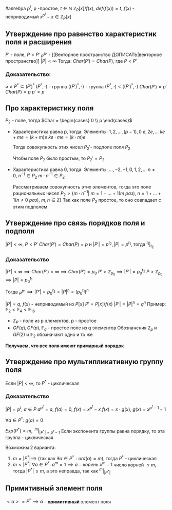 #алгебра 
$p^t$, p -простое, $t \in \mathbb{N}$
$\mathbb{Z}_P[x]/f(x), \ def(f(x)) = t, \ f(x)$ - неприводимый
$x^{p^t} - x \in \mathbb{Z}_{P}[x]$

## Утверждение про равенство характеристик поля и расширения
$P'$ - поле, $P < P'$ 
$_{P}P'$ - [[Векторное пространство ДОПИСАТЬ|векторное пространство]]
$|P| < \infty$
Тогда:
$Char(P') = Char(P)$, где $P < P'$

### Доказательство:
$\varnothing \neq P^* \subset (P')^*$
$(P^*, \cdot)$ - группа
$((P')^*, \cdot)$ - группа
$(P^*, \cdot) < ((P')^*, \cdot)$
$Char(P') = p'$
$Char(P) = p$
$p' = p$

## Про характеристику поля
$P_2$ - поле, тогда $Char = \begin{cases} 0 \\ p \end{cases}$
- Характеристика равна p, тогда:
	Элементы:
	$1, 2, \dots, (p - 1), 0$
	$e, 2e, \dots$
	$ke + me = (k + m)e$
	$ke \cdot me = (k \cdot m)e$
	
	Тогда совокупность этих чисел $P_2'$- подполе поля $P_2$
	
	Чтобы поле $P_2$ было простым, то $P_2' = P_2$
- Характеристика равна 0, тогда:
	Элементы:
	$\dots, -2, -1, 0, 1, 2, \dots$
	$n \neq 0, \ n^{-1} \in P_2$
	$m \cdot n^{-1} \in P_2$
	
	Рассматриваем совокупность этих элементов, тогда это поле рациональных чисел
	$P_2 > \{ m \cdot n^{-1}| \ m = 1 + \dots + 1 (m \ раз), \ n = 1 + \dots + 1 (n \neq 0 \ раз), \ m, n \in \mathbb{Z} \}$
	Так как поле $P_2$ простое, то оно совпадает с этим подполем

## Утверждение про связь порядков поля и подполя
$|P'| < \infty, \ P < P'$
$Char(P') = Char(P) = p$ и 
$|P'| = p^{t_2}, |P| = p^{t_1}$, тогда $^{t_1}|_{t_2}$

### Доказательство
$|P'| < \infty \implies Char(P') < \infty \implies Char(P') = p_0$
$P' > \mathbb{Z}_{p_0} \implies |P'| = p_0^{t_2}$
$P > \mathbb{Z}_{p_0} \implies |P| = p_0^{t_1}$

Тогда $_{P}P' \implies |P'| = p_0^{t_2} = |P|^n = (p_0^{t_1})^n$

$|P| = q, \ f(x)$ - неприводимый из $P[x]$
$P' = P[x]/f(x)$
$|P'| = |P|^n = q^n$
Пример:
$\mathbb{F}_2 < \mathbb{F}_4 < \mathbb{F}_{16}$

- $\mathbb{Z}_{P}$ - поле из p элементов, p - простое
- $GF(q), GF(p), \mathbb{F}_q$ - простое поле из q элементов
Обозначения $\mathbb{Z}_p$ и $GF(2)$ и $\mathbb{F}_2$ обозначают одно и то же

**Получаем, что все поля имеют примарный порядок**

## Утверждение  про мультипликативную группу поля
Если $|P| < \infty$, то $P^*$ - циклическая

### Доказательство
$|P| = p^t, \ a \in P$
$a^{p^t} = a, \ f(a) = 0, \ f(x) = x^{p^t} - x$
$f(x) = x \cdot g(x), \ g(x) = x^{p^t - 1} - 1$

$\forall a \in P^*: \ g(a) = 0$

$Exp(P^*) = m, \ ^{m}|_{|P^*| = p^t - 1}$
Если экспонента группы равна порядку, то эта группа - циклическая

Возможны 2 варианта:
1) $m = |P^*| \implies$ (так как $\exists \alpha \in P^*: ord(\alpha) = m$), тогда $P^*$ - циклическая
2) $m < |P^*|$
	$\forall a \in P^*: \ a^{m} = 1 \implies a - корень \ x^m - 1$
	число корней $\leq m$, тогда $|P^*| \leq m$, а это неправда, так как $^{m}|_{|P^*|}$

## Примитивный элемент поля
$<\alpha> = P^* \implies \alpha$ - **примитивный** элемент поля